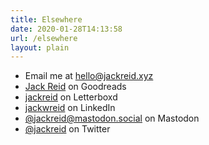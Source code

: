 ```yaml
---
title: Elsewhere
date: 2020-01-28T14:13:58
url: /elsewhere
layout: plain
---
```


- Email me at [hello@jackreid.xyz](mailto:hello@jackreid.xyz)
- [Jack Reid](https://www.goodreads.com/user/show/54047855-jack-reid) on Goodreads
- [jackreid](https://letterboxd.com/jackreid/) on Letterboxd
- [jackwreid](https://linkedin.com/in/jackwreid) on LinkedIn
- [@jackreid@mastodon.social](https://mastodon.social/@jackreid) on Mastodon
- [@jackreid](https://twitter.com/jackreid) on Twitter
